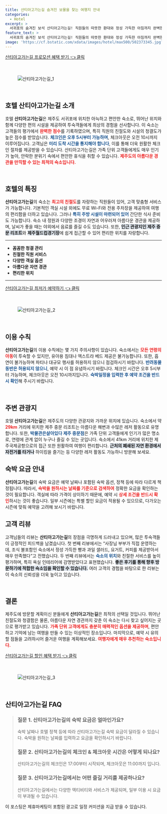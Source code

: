 ```yaml
---
title: 산티아고가는길 숨겨진 보물을 찾는 여행지 안내
categories:
  - Hotel
excerpt: >
  서귀포의 숨겨진 보석 산티아고가는길! 직원들의 따뜻한 환대와 정성 가득한 아침까지 완벽한 숙박 경험을 선사합니다. 천혜의 자연 속에서 편안함을 느껴보세요!
feature_text: >
  서귀포의 숨겨진 보석 산티아고가는길! 직원들의 따뜻한 환대와 정성 가득한 아침까지 완벽한 숙박 경험을 선사합니다. 천혜의 자연 속에서 편안함을 느껴보세요!
image: 'https://cf.bstatic.com/xdata/images/hotel/max500/502373345.jpg?k=80cb952f40329c4a713af061114a7539b9e941632e2f2b04df8607419cafed73&o=&hp=1'
---
```


<p><a class="modoo-button" href="https://tinyurl.com/2bz8ejux" rel="nofollow noopener">산티아고가는길 프로모션 혜택 받기 👈 클릭</a></p><br/>
<figure class="image"><img alt="산티아고가는길_1" src="https://cf.bstatic.com/xdata/images/hotel/max1024x768/480688399.jpg?k=914c8bd25de06a8b2ebdd42a032f305451a066c3da5c3333419786fa8d488113&amp;o=&amp;hp=1"/></figure><br/>

<h2 data-ke-size="size26" id="호텔_산티아고가는길_소개">호텔 산티아고가는길 소개</h2>
<p data-ke-size="size16">호텔 <b>산티아고가는길</b>은 제주도 서귀포에 위치한 아늑하고 편안한 숙소로, 뛰어난 위치와 함께 다양한 편의 시설을 제공하여 투숙객들에게 최상의 경험을 선사합니다. 이 숙소는 고객들의 평가에서 <b><span style="color: #ee2323;">완벽한 점수</span></b>를 기록하였으며, 특히 직원의 친절도와 시설의 청결도가 높은 점수를 받았습니다. <b><span style="color: #1a5490;">체크인은 오후 5시부터 가능하며</span></b>, 체크아웃은 오전 10시까지 이루어집니다. 고객님은 <b><span style="color: #1a5490;">미리 도착 시간을 통지해야 합니다</span></b>, 이를 통해 더욱 원활한 체크인 절차를 제공받을 수 있습니다. 산티아고가는길은 가족 단위 고객들에게도 매우 인기가 높아, 안락한 분위기 속에서 편안한 휴식을 취할 수 있습니다. <b><span style="color: #ee2323;">제주도의 아름다운 경관을 만끽할 수 있는 최적의 숙소입니다.</span></b></p>
<p data-ke-size="size16"> </p>
<h2 data-ke-size="size23" id="호텔_특징">호텔의 특징</h2>
<p data-ke-size="size16"><b>산티아고가는길</b>의 숙소는 <b><span style="color: #ee2323;">최고의 친절도</span></b>를 자랑하는 직원들이 있어, 고객 맞춤형 서비스가 가능합니다. 기본적인 객실 시설 외에도 무료 Wi-Fi와 전용 주차장을 제공하여 여행의 편리함을 더하고 있습니다. 그러나 <b><span style="color: #1a5490;">특히 주방 시설이 마련되어 있어</span></b> 간단한 식사 준비도 가능합니다. 숙소 내 정원과 다양한 조경이 자연과 어우러져 아름다운 경관을 제공하며, 날씨가 좋을 때는 야외에서 음료를 즐길 수도 있습니다. 또한, <b><span style="background-color: #21538527;">인근 관광지인 제주 중문 리조트</span></b>와 <b><span style="background-color: #21538527;">제주월드컵경기장</span></b>에 쉽게 접근할 수 있어 편리한 위치를 자랑합니다.</p>
<hr contenteditable="false" data-ke-style="style5" data-ke-type="horizontalRule"/>
<ul data-ke-list-type="disc" style="list-style-type: disc;">
<li><b>꼼꼼한 청결 관리</b></li>
<li><b>친절한 직원 서비스</b></li>
<li><b>다양한 객실 옵션</b></li>
<li><b>아름다운 자연 경관</b></li>
<li><b>편리한 위치</b></li>
</ul>
<hr contenteditable="false" data-ke-style="style5" data-ke-type="horizontalRule"/>
<p><a class="modoo-button" href="https://tinyurl.com/2bz8ejux" rel="nofollow noopener">산티아고가는길 최저가 예약하기 👈 클릭</a></p><br/>
<figure class="image"><img alt="산티아고가는길_2" src="https://cf.bstatic.com/xdata/images/hotel/max500/502373345.jpg?k=80cb952f40329c4a713af061114a7539b9e941632e2f2b04df8607419cafed73&amp;o=&amp;hp=1"/></figure><br/>
<h2 data-ke-size="size23" id="호텔_이용_수칙">이용 수칙</h2>
<p data-ke-size="size16"><b>산티아고가는길</b>의 이용 수칙에는 몇 가지 주의사항이 있습니다. 숙소에서는 <b><span style="color: #ee2323;">모든 연령의 아동</span></b>이 투숙할 수 있지만, 유아용 침대나 엑스트라 베드 제공은 불가능합니다. 또한, 흡연이 불가능하며 파티나 대규모 행사를 허용하지 않으니 점검하시기 바랍니다. <b><span style="color: #1a5490;">반려동물 동반은 허용되지 않으니</span></b>, 예약 시 이 점 유념하시기 바랍니다. 체크인 시간은 오후 5시부터 가능하며, 체크아웃은 오전 10시까지입니다. <b><span style="color: #1a5490;">숙박일정을 입력한 후 예약 조건을 반드시 확인</span></b>해 주시기 바랍니다.</p>
<p data-ke-size="size16"> </p>
<h2 data-ke-size="size23" id="주변_관광지">주변 관광지</h2>
<p data-ke-size="size16">호텔 <b>산티아고가는길</b>은 제주도의 다양한 관광지와 가까운 위치에 있습니다. 숙소에서 약 <b><span style="color: #ee2323;">29km</span></b> 거리에 위치한 제주 중문 리조트는 아름다운 해변과 수많은 레저 활동으로 유명합니다. 또한, <b><span style="color: #1a5490;">박물관은살아있다 제주 중문점</span></b>은 가족 단위 고객들에게 인기가 많은 명소로, 연령에 관계 없이 누구나 즐길 수 있는 곳입니다. 숙소에서 41km 거리에 위치한 제주국제공항으로의 접근 또한 원활하여 여행이 편리합니다. <b><span style="background-color: #21538527;">근처의 폐쇄된 자연 환경에서 자전거를 타거나</span></b> 하이킹을 즐기는 등 다양한 레저 활동도 가능하니 방문해 보세요.</p>
<h2 data-ke-size="size26" id="숙박_요금">숙박 요금 안내</h2>
<p data-ke-size="size16"><b>산티아고가는길</b>의 숙박 요금은 예약 날짜나 포함된 숙박 옵션, 정책 등에 따라 다르게 책정됩니다. 따라서, <b><span style="color: #ee2323;">숙박을 원하시는 날짜를 기준으로 검색하여</span></b> 정확한 요금을 확인하는 것이 필요합니다. 객실에 따라 가격이 상이하기 때문에, 예약 시 <b><span style="color: #ee2323;">상세 조건을 반드시 확인</span></b>하시는 것이 좋습니다. 일부 시즌에는 특별 할인 요금이 적용될 수 있으므로, 다가오는 시즌에 맞춰 예약을 고려해 보시기 바랍니다.</p>
<h2 data-ke-size="size23" id="고객_리뷰">고객 리뷰</h2>
<p data-ke-size="size16">고객님들의 리뷰는 <b>산티아고가는길</b>의 장점을 극명하게 드러내고 있으며, 많은 투숙객들이 긍정적인 피드백을 남겼습니다. 첫 번째 리뷰에서는 “사장님 부부가 직접 운영하는데, 조식 불포함인 숙소에서 정성 가득한 빵과 과일 샐러드, 요거트, 커피를 제공받아서 매우 만족했다”고 전했습니다. 두 번째 리뷰에서는 <b><span style="color: #1a5490;">숙소의 위치</span></b>와 친절한 서비스를 높이 평가하며, 특히 욕실 인테리어에 감명받았다고 표현했습니다. <b><span style="background-color: #21538527;">좋은 후기를 통해 향후 방문하기에 적합한 숙소임을 확인할 수 있습니다.</span></b> 여러 고객의 경험을 바탕으로 한 리뷰는 이 숙소의 신뢰성을 더욱 높이고 있습니다.</p>
<p data-ke-size="size16"> </p>
<h2 data-ke-size="size26" id="결론">결론</h2>
<p data-ke-size="size16">제주도에 방문할 계획이신 분들에게 <b>산티아고가는길</b>은 최적의 선택일 것입니다. 뛰어난 친절도와 청결함은 물론, 아름다운 자연 경관까지 갖춘 이 숙소는 다시 찾고 싶어지는 곳으로 평가받고 있습니다. <b><span style="color: #ee2323;">가족 단위 고객에게도 충분히 매력적인 옵션을 제공하며</span></b>, 편안하고 기억에 남는 여행을 만들 수 있는 이상적인 장소입니다. 마지막으로, 예약 시 유의할 점들을 고려하시어 즐거운 여행을 계획해보세요. <b><span style="color: #ee2323;">여행자에게 매우 추천하는 숙소입니다.</span></b></p>

<p><a class="modoo-button" href="https://tinyurl.com/2bz8ejux" rel="nofollow noopener">산티아고가는길 할인 혜택 받기 👈 클릭</a></p><br>

<figure class="image"><img src="https://cf.bstatic.com/xdata/images/hotel/max500/568329358.jpg?k=8fdde2b85f3a52a5d7eda75353b02f60a26475427c2f0f86bfed7c50963d41ed&o=&hp=1" alt="산티아고가는길_3"></figure><br>
<h2 id="산티아고가는길_FAQ">산티아고가는길 FAQ</h2>
<div itemscope="" itemtype="https://schema.org/FAQPage">
<blockquote>
<div itemscope="" itemprop="mainEntity" itemtype="https://schema.org/Question">
<h3 id="질문_1" itemprop="name">질문 1. 산티아고가는길의 숙박 요금은 얼마인가요?</h3>
<div itemscope="" itemprop="acceptedAnswer" itemtype="https://schema.org/Answer">
<span itemprop="text">
<p>숙박 날짜나 호텔 정책 등에 따라 산티아고가는길 숙박 요금이 달라질 수 있습니다. 숙박을 원하는 날짜를 입력하고 요금을 확인하시기 바랍니다.</p>
</span>
</div>
</div>
<div itemscope="" itemprop="mainEntity" itemtype="https://schema.org/Question">
<h3 id="질문_2" itemprop="name">질문 2. 산티아고가는길의 체크인 & 체크아웃 시간은 어떻게 되나요?</h3>
<div itemscope="" itemprop="acceptedAnswer" itemtype="https://schema.org/Answer">
<span itemprop="text">
<p>산티아고가는길의 체크인은 17:00부터 시작되며, 체크아웃은 11:00까지 입니다.</p>
</span>
</div>
</div>
<div itemscope="" itemprop="mainEntity" itemtype="https://schema.org/Question">
<h3 id="질문_3" itemprop="name">질문 3. 산티아고가는길에서는 어떤 즐길 거리를 제공하나요?</h3>
<div itemscope="" itemprop="acceptedAnswer" itemtype="https://schema.org/Answer">
<span itemprop="text">
<p>산티아고가는길에서는 다양한 액티비티와 서비스가 제공되며, 일부 이용 시 요금이 부과될 수 있습니다.</p>
</span>
</div>
</div>
</blockquote>
</div><p>이 포스팅은 제휴마케팅이 포함된 광고로 일정 커미션을 지급 받을 수 있습니다.</p>

